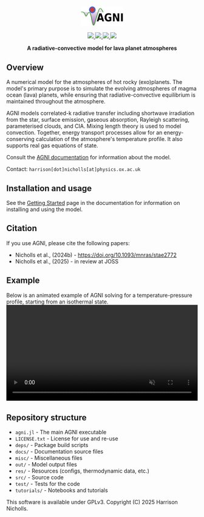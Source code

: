 <h1 align="center">
    <div>
        <img src="docs/src/assets/logo_title.svg" style="vertical-align: middle;" width="22%"/>
    </div>
</h1>

<p align="center">
  <a href="https://github.com/nichollsh/AGNI/actions/workflows/install_and_test.yml">
    <img src="https://github.com/nichollsh/AGNI/actions/workflows/install_and_test.yml/badge.svg">
  </a>
  <a href="https://nichollsh.github.io/AGNI/dev/">
    <img src="https://github.com/nichollsh/AGNI/actions/workflows/documentation.yml/badge.svg">
  </a>
  <a href="LICENSE.txt">
    <img src="https://img.shields.io/github/license/nichollsh/AGNI?label=License">
  </a>
  <a href="https://doi.org/10.1093/mnras/stae2772">
    <img src="https://img.shields.io/badge/DOI-10.1093%2Fmnras%2Fstae2772-blue">
  </a>
</p>

<p align="center">
  <b>A radiative-convective model for lava planet atmospheres</b>
</p>


## Overview
A numerical model for the atmospheres of hot rocky (exo)planets. The model's primary purpose is to simulate the evolving atmospheres of magma ocean (lava) planets, while ensuring that radiative-convective equilibrium is maintained throughout the atmosphere.

AGNI models correlated-k radiative transfer including shortwave irradiation from the star, surface emission, gaseous absorption, Rayleigh scattering, parameterised clouds, and CIA. Mixing length theory is used to model convection. Together, energy transport processes allow for an energy-conserving calculation of the atmosphere's temperature profile. It also supports real gas equations of state.

Consult the [AGNI documentation](https://nichollsh.github.io/AGNI/) for information about the model.

Contact: `harrison[dot]nicholls[at]physics.ox.ac.uk`

## Installation and usage
See the [Getting Started](https://nichollsh.github.io/AGNI/dev/setup/) page in the documentation for information on installing and using the model.

## Citation
If you use AGNI, please cite the following papers:
* Nicholls et al., (2024b) - https://doi.org/10.1093/mnras/stae2772
* Nicholls et al., (2025) - in review at JOSS

## Example
Below is an animated example of AGNI solving for a temperature-pressure profile, starting from an isothermal state.
<video autoplay loop muted width="100%" src="https://github.com/user-attachments/assets/759d635e-5de4-410c-8d0e-a0a70ae2ea30"></video>


## Repository structure
* `agni.jl`         - The main AGNI executable
* `LICENSE.txt`     - License for use and re-use
* `deps/`           - Package build scripts
* `docs/`           - Documentation source files
* `misc/`           - Miscellaneous files
* `out/`            - Model output files
* `res/`            - Resources (configs, thermodynamic data, etc.)
* `src/`            - Source code
* `test/`           - Tests for the code
* `tutorials/`      - Notebooks and tutorials

This software is available under GPLv3. Copyright (C) 2025 Harrison Nicholls.
